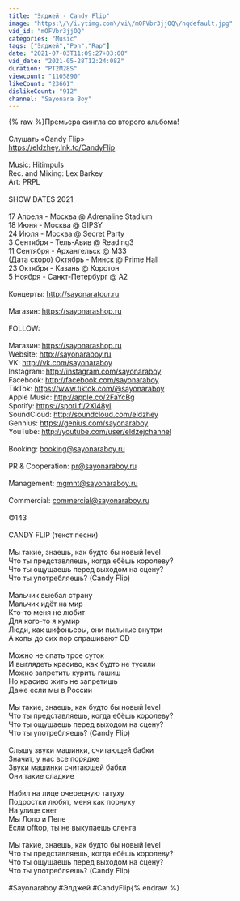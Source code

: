 ```yaml
---
title: "Элджей - Candy Flip"
image: "https:\/\/i.ytimg.com\/vi\/mOFVbr3jjOQ\/hqdefault.jpg"
vid_id: "mOFVbr3jjOQ"
categories: "Music"
tags: ["Элджей","Рэп","Rap"]
date: "2021-07-03T11:09:27+03:00"
vid_date: "2021-05-28T12:24:08Z"
duration: "PT2M28S"
viewcount: "1105890"
likeCount: "23661"
dislikeCount: "912"
channel: "Sayonara Boy"
---
```

{% raw %}Премьера сингла со второго альбома!<br /><br />Слушать «Candy Flip»<br /><a rel="nofollow" target="blank" href="https://eldzhey.lnk.to/CandyFlip">https://eldzhey.lnk.to/CandyFlip</a><br /><br />Music:  Hitimpuls <br />Rec. and Mixing: Lex Barkey <br />Art: PRPL<br /><br />SHOW DATES 2021<br /><br />17 Апреля - Москва @ Adrenaline Stadium<br />18 Июня - Москва @ GIPSY<br />24 Июля - Москва @ Secret Party<br />3 Сентября - Тель-Авив @ Reading3<br />11 Сентября - Архангельск @ М33<br />(Дата скоро) Октябрь - Минск @ Prime Hall<br />23 Октября - Казань @ Корстон<br />5 Ноября - Санкт-Петербург @ A2<br /><br />Концерты: <a rel="nofollow" target="blank" href="http://sayonaratour.ru">http://sayonaratour.ru</a><br /><br />Магазин: <a rel="nofollow" target="blank" href="https://sayonarashop.ru">https://sayonarashop.ru</a><br /><br />FOLLOW:<br /><br />Магазин: <a rel="nofollow" target="blank" href="https://sayonarashop.ru​​">https://sayonarashop.ru​​</a>  <br />Website: <a rel="nofollow" target="blank" href="http://sayonaraboy.ru​​">http://sayonaraboy.ru​​</a>  <br />VK: <a rel="nofollow" target="blank" href="http://vk.com/sayonaraboy​​">http://vk.com/sayonaraboy​​</a>  <br />Instagram: <a rel="nofollow" target="blank" href="http://instagram.com/sayonaraboy​​">http://instagram.com/sayonaraboy​​</a>  <br />Facebook: <a rel="nofollow" target="blank" href="http://facebook.com/sayonaraboy​​">http://facebook.com/sayonaraboy​​</a>  <br />TikTok: <a rel="nofollow" target="blank" href="https://www.tiktok.com/@sayonaraboy​​">https://www.tiktok.com/@sayonaraboy​​</a>  <br />Apple Music: <a rel="nofollow" target="blank" href="http://apple.co/2FaYcBg​​">http://apple.co/2FaYcBg​​</a>  <br />Spotify: <a rel="nofollow" target="blank" href="https://spoti.fi/2Xi48yl​​">https://spoti.fi/2Xi48yl​​</a>  <br />SoundCloud: <a rel="nofollow" target="blank" href="http://soundcloud.com/eldzhey​​">http://soundcloud.com/eldzhey​​</a>  <br />Gennius: <a rel="nofollow" target="blank" href="https://genius.com/sayonaraboy​​">https://genius.com/sayonaraboy​​</a>  <br />YouTube: <a rel="nofollow" target="blank" href="http://youtube.com/user/eldzejchannel​​">http://youtube.com/user/eldzejchannel​​</a> <br /><br />Booking: booking@sayonaraboy.ru<br /><br />PR &amp; Cooperation: pr@sayonaraboy.ru<br /><br />Management: mgmnt@sayonaraboy.ru<br /><br />Commercial: commercial@sayonaraboy.ru<br /><br />©143<br /><br />CANDY FLIP (текст песни)<br /><br />Мы такие, знаешь, как будто бы новый level<br />Что ты представляешь, когда ебёшь королеву?<br />Что ты ощущаешь перед выходом на сцену?<br />Что ты употребляешь? (Candy Flip)<br /><br />Мальчик выебал cтрану <br />Мальчик идёт на мир<br />Кто-то меня не любит <br />Для кого-то я кумир <br />Люди, как шифоньеры, они пыльные внутри <br />А копы  до сих пор спрашивают CD <br /><br />Можно не спать трое суток<br />И выглядеть красиво, как будто не тусили <br />Можно запретить курить гашиш<br />Но красиво жить не запретишь <br />Даже если мы в России <br /><br />Мы такие, знаешь, как будто бы новый level<br />Что ты представляешь, когда ебёшь королеву?<br />Что ты ощущаешь перед выходом на сцену?<br />Что ты употребляешь? (Candy Flip)<br /><br />Слышу звуки машинки, считающей бабки <br />Значит, у нас все порядке <br />Звуки машинки считающей бабки <br />Они такие сладкие <br /><br />Набил на лице очередную татуху<br />Подростки любят, меня как порнуху<br />На улице снег <br />Мы Лоло и Пепе<br />Если offtop, ты не выкупаешь сленга<br /><br />Мы такие, знаешь, как будто бы новый level<br />Что ты представляешь, когда ебёшь королеву?<br />Что ты ощущаешь перед выходом на сцену?<br />Что ты употребляешь? (Candy Flip)<br /><br />#Sayonaraboy #Элджей #CandyFlip{% endraw %}
